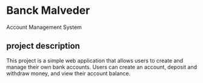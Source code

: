 # Banck Malveder

Account Management System

## project description

This project is a simple web application that allows users to create and manage their own bank accounts. Users can create an account, deposit and withdraw money, and view their account balance.